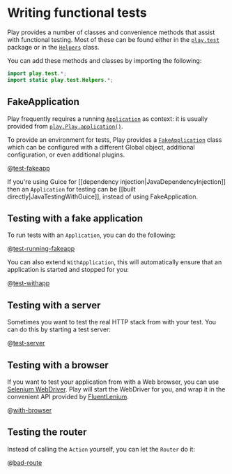 <!--- Copyright (C) 2009-2015 Typesafe Inc. <http://www.typesafe.com> -->
# Writing functional tests

Play provides a number of classes and convenience methods that assist with functional testing. Most of these can be found either in the [`play.test`](api/java/play/test/package-summary.html) package or in the [`Helpers`](api/java/play/test/Helpers.html) class.

You can add these methods and classes by importing the following:

```java
import play.test.*;
import static play.test.Helpers.*;
```

## FakeApplication

Play frequently requires a running [`Application`](api/java/play/Application.html) as context: it is usually provided from [`play.Play.application()`](api/java/play/Play.html).

To provide an environment for tests, Play provides a [`FakeApplication`](api/java/play/test/FakeApplication.html) class which can be configured with a different Global object, additional configuration, or even additional plugins.

@[test-fakeapp](code/javaguide/tests/FakeApplicationTest.java)

If you're using Guice for [[dependency injection|JavaDependencyInjection]] then an `Application` for testing can be [[built directly|JavaTestingWithGuice]], instead of using FakeApplication.

## Testing with a fake application

To run tests with an `Application`, you can do the following:

@[test-running-fakeapp](code/javaguide/tests/FakeApplicationTest.java)

You can also extend `WithApplication`, this will automatically ensure that an application is started and stopped for you:

@[test-withapp](code/javaguide/tests/FunctionalTest.java)

## Testing with a server

Sometimes you want to test the real HTTP stack from with your test. You can do this by starting a test server:

@[test-server](code/javaguide/tests/FunctionalTest.java)

## Testing with a browser

If you want to test your application from with a Web browser, you can use [Selenium WebDriver](http://code.google.com/p/selenium/?redir=1). Play will start the WebDriver for you, and wrap it in the convenient API provided by [FluentLenium](https://github.com/FluentLenium/FluentLenium).

@[with-browser](code/javaguide/tests/FunctionalTest.java)

## Testing the router

Instead of calling the `Action` yourself, you can let the `Router` do it:

@[bad-route](code/javaguide/tests/FunctionalTest.java)
